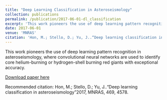 ```yaml
---
title: "Deep Learning Classification in Asteroseismology"
collection: publications
permalink: /publication/2017-06-01-dl_classification
excerpt: 'This work pioneers the use of deep learning pattern recognition in asteroseismology, where convolutional neural networks are used to identify core helium-burning or hydrogen-shell burning red giants with exceptional accuracy.'
date: 2017-06-01
venue: 'MNRAS'
citation: 'Hon, M.; Stello, D.; Yu, J..“Deep learning classification in asteroseismology”2017, MNRAS, 469, 4578.'
---
```

This work pioneers the use of deep learning pattern recognition in asteroseismology, where convolutional neural networks are used to identify core helium-burning or hydrogen-shell burning red giants with exceptional accuracy.

[Download paper here](https://arxiv.org/pdf/1705.06405)

Recommended citation: Hon, M.; Stello, D.; Yu, J..“Deep learning classification in asteroseismology”2017, MNRAS, 469, 4578.
